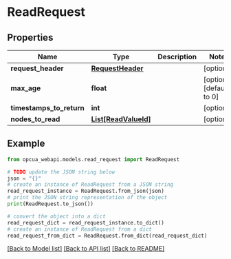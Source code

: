 # ReadRequest


## Properties

Name | Type | Description | Notes
------------ | ------------- | ------------- | -------------
**request_header** | [**RequestHeader**](RequestHeader.md) |  | [optional] 
**max_age** | **float** |  | [optional] [default to 0]
**timestamps_to_return** | **int** |  | [optional] 
**nodes_to_read** | [**List[ReadValueId]**](ReadValueId.md) |  | [optional] 

## Example

```python
from opcua_webapi.models.read_request import ReadRequest

# TODO update the JSON string below
json = "{}"
# create an instance of ReadRequest from a JSON string
read_request_instance = ReadRequest.from_json(json)
# print the JSON string representation of the object
print(ReadRequest.to_json())

# convert the object into a dict
read_request_dict = read_request_instance.to_dict()
# create an instance of ReadRequest from a dict
read_request_from_dict = ReadRequest.from_dict(read_request_dict)
```
[[Back to Model list]](../README.md#documentation-for-models) [[Back to API list]](../README.md#documentation-for-api-endpoints) [[Back to README]](../README.md)


